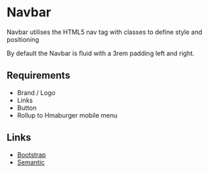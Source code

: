 # Navbar

Navbar utilises the HTML5 nav tag with classes to define style and positioning

By default the Navbar is fluid with a 3rem padding left and right.

## Requirements

- Brand / Logo
- Links
- Button
- Rollup to Hmaburger mobile menu

## Links

- [Bootstrap](https://getbootstrap.com/docs/4.1/components/navbar/)
- [Semantic](https://react.semantic-ui.com/collections/menu)
